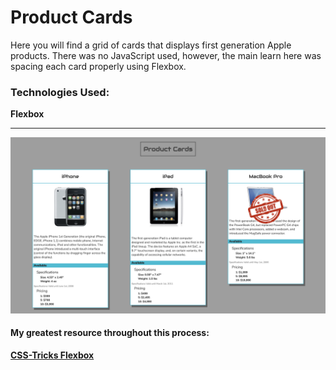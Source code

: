 # Product Cards

Here you will find a grid of cards that displays first generation Apple products. There was no JavaScript used, however, the main learn here was spacing each card properly using Flexbox.

### Technologies Used:
**Flexbox**

---
![Product Card Site Screenshot](product-card-site-demo.png)

#### My greatest resource throughout this process:
**[CSS-Tricks Flexbox](https://css-tricks.com/snippets/css/a-guide-to-flexbox/)**
